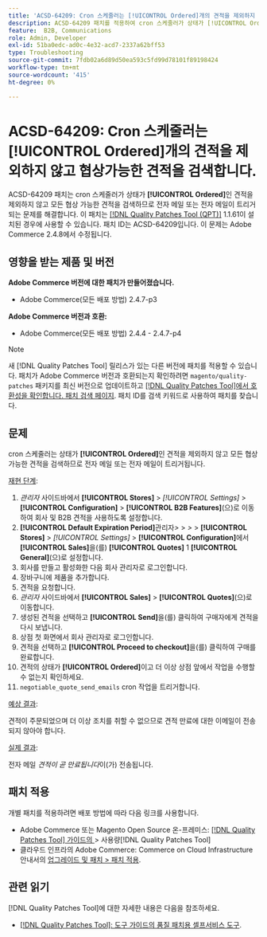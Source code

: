 ```yaml
---
title: 'ACSD-64209: Cron 스케줄러는 [!UICONTROL Ordered]개의 견적을 제외하지 않고 협상가능한 견적을 검색합니다.'
description: ACSD-64209 패치를 적용하여 cron 스케줄러가 상태가 [!UICONTROL Ordered]인 견적을 제외하지 않고 모든 협상 가능한 견적을 검색하므로 전자 메일 또는 전자 메일이 트리거되는 Adobe Commerce 문제를 해결합니다.
feature:  B2B, Communications
role: Admin, Developer
exl-id: 51ba0edc-ad0c-4e32-acd7-2337a62bff53
type: Troubleshooting
source-git-commit: 7fdb02a6d89d50ea593c5fd99d78101f89198424
workflow-type: tm+mt
source-wordcount: '415'
ht-degree: 0%

---
```


# ACSD-64209: Cron 스케줄러는 [!UICONTROL Ordered]개의 견적을 제외하지 않고 협상가능한 견적을 검색합니다.

ACSD-64209 패치는 cron 스케줄러가 상태가 **[!UICONTROL Ordered]**&#x200B;인 견적을 제외하지 않고 모든 협상 가능한 견적을 검색하므로 전자 메일 또는 전자 메일이 트리거되는 문제를 해결합니다. 이 패치는 [[!DNL Quality Patches Tool (QPT)]](/help/tools/quality-patches-tool/quality-patches-tool-to-self-serve-quality-patches.md) 1.1.61이 설치된 경우에 사용할 수 있습니다. 패치 ID는 ACSD-64209입니다. 이 문제는 Adobe Commerce 2.4.8에서 수정됩니다.

## 영향을 받는 제품 및 버전

**Adobe Commerce 버전에 대한 패치가 만들어졌습니다.**

* Adobe Commerce(모든 배포 방법) 2.4.7-p3

**Adobe Commerce 버전과 호환:**

* Adobe Commerce(모든 배포 방법) 2.4.4 - 2.4.7-p4

>[!NOTE]
>
>새 [!DNL Quality Patches Tool] 릴리스가 있는 다른 버전에 패치를 적용할 수 있습니다. 패치가 Adobe Commerce 버전과 호환되는지 확인하려면 `magento/quality-patches` 패키지를 최신 버전으로 업데이트하고 [[!DNL Quality Patches Tool]에서 호환성을 확인합니다. 패치 검색 페이지](https://experienceleague.adobe.com/tools/commerce-quality-patches/index.html?lang=ko). 패치 ID를 검색 키워드로 사용하여 패치를 찾습니다.

## 문제

cron 스케줄러는 상태가 **[!UICONTROL Ordered]**&#x200B;인 견적을 제외하지 않고 모든 협상 가능한 견적을 검색하므로 전자 메일 또는 전자 메일이 트리거됩니다.

<u>재현 단계</u>:


1. *관리자* 사이드바에서 **[!UICONTROL Stores]** > *[!UICONTROL Settings]* > **[!UICONTROL Configuration]** > **[!UICONTROL B2B Features]**(으)로 이동하여 회사 및 B2B 견적을 사용하도록 설정합니다.
1. **[!UICONTROL Default Expiration Period]**&#x200B;관리자&#x200B;*>* > *>* > **[!UICONTROL Stores]** > *[!UICONTROL Settings]* > **[!UICONTROL Configuration]**&#x200B;에서 **[!UICONTROL Sales]**&#x200B;을(를) **[!UICONTROL Quotes]** 1 **[!UICONTROL General]**(으)로 설정합니다.
1. 회사를 만들고 활성화한 다음 회사 관리자로 로그인합니다.
1. 장바구니에 제품을 추가합니다.
1. 견적을 요청합니다.
1. *관리자* 사이드바에서 **[!UICONTROL Sales]** > **[!UICONTROL Quotes]**(으)로 이동합니다.
1. 생성된 견적을 선택하고 **[!UICONTROL Send]**&#x200B;을(를) 클릭하여 구매자에게 견적을 다시 보냅니다.
1. 상점 첫 화면에서 회사 관리자로 로그인합니다.
1. 견적을 선택하고 **[!UICONTROL Proceed to checkout]**&#x200B;을(를) 클릭하여 구매를 완료합니다.
1. 견적의 상태가 **[!UICONTROL Ordered]**&#x200B;이고 더 이상 상점 앞에서 작업을 수행할 수 없는지 확인하세요.
1. `negotiable_quote_send_emails` cron 작업을 트리거합니다.


<u>예상 결과</u>:

견적이 주문되었으며 더 이상 조치를 취할 수 없으므로 견적 만료에 대한 이메일이 전송되지 않아야 합니다.

<u>실제 결과</u>:

전자 메일 *견적이 곧 만료됩니다*&#x200B;이(가) 전송됩니다.

## 패치 적용

개별 패치를 적용하려면 배포 방법에 따라 다음 링크를 사용합니다.

* Adobe Commerce 또는 Magento Open Source 온-프레미스: [[!DNL Quality Patches Tool]  가이드의 ](/help/tools/quality-patches-tool/usage.md)> 사용량[!DNL Quality Patches Tool]
* 클라우드 인프라의 Adobe Commerce: Commerce on Cloud Infrastructure 안내서의 [업그레이드 및 패치 > 패치 적용](https://experienceleague.adobe.com/docs/commerce-cloud-service/user-guide/develop/upgrade/apply-patches.html?lang=ko).

## 관련 읽기

[!DNL Quality Patches Tool]에 대한 자세한 내용은 다음을 참조하세요.

* [[!DNL Quality Patches Tool]: 도구 가이드의 품질 패치용 셀프서비스 도구](/help/tools/quality-patches-tool/quality-patches-tool-to-self-serve-quality-patches.md).

